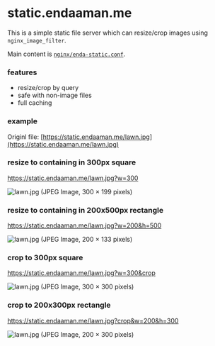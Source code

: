 # static.endaaman.me

This is a simple static file server which can resize/crop images using `nginx_image_filter`.

Main content is [`nginx/enda-static.conf`](https://github.com/endaaman/static.endaaman.me/blob/master/nginx/enda-static.conf).

### features

- resize/crop by query
- safe with non-image files
- full caching


### example

Originl file: [https://static.endaaman.me/lawn.jpg](https://static.endaaman.me/lawn.jpg)

### resize to containing in 300px square

https://static.endaaman.me/lawn.jpg?w=300

![lawn.jpg (JPEG Image, 300 × 199 pixels)](https://static.endaaman.me/lawn.jpg?w=300)

### resize to containing in 200x500px rectangle

https://static.endaaman.me/lawn.jpg?w=200&h=500

![lawn.jpg (JPEG Image, 200 × 133 pixels)](https://static.endaaman.me/lawn.jpg?w=200&h=500)

### crop to 300px square

https://static.endaaman.me/lawn.jpg?w=300&crop

![lawn.jpg (JPEG Image, 300 × 300 pixels)](https://static.endaaman.me/lawn.jpg?w=300&crop)

### crop to 200x300px rectangle

https://static.endaaman.me/lawn.jpg?crop&w=200&h=300

![lawn.jpg (JPEG Image, 200 × 300 pixels)](https://static.endaaman.me/lawn.jpg?crop&w=200&h=300)



